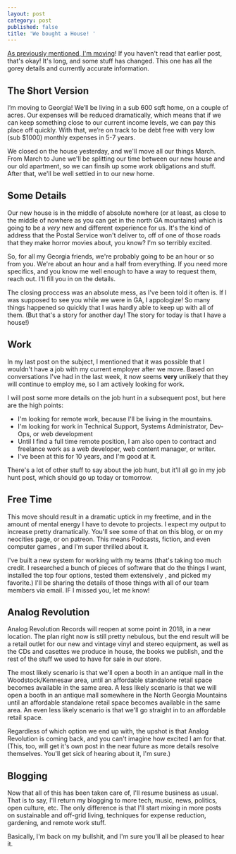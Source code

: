 ```yaml
---
layout: post
category: post
published: false
title: 'We bought a House! '
---
```

[As previously mentioned, I'm moving](http://ajroach42.com/life-and-work-in-2018/)! If you haven't read that earlier post, that's okay! It's long, and some stuff has changed. This one has all the gorey details and currently accurate information. 

## The Short Version

I’m moving to Georgia! We’ll be living in a sub 600 sqft home, on a couple of acres. Our expenses will be reduced dramatically, which means that if we can keep something close to our current income levels, we can pay this place off quickly. With that, we’re on track to be debt free with very low (sub $1000) monthly expenses in 5-7 years.

We closed on the house yesterday, and we'll move all our things March. From March to June we'll be splitting our time between our new house and our old apartment, so we can finsih up some work obligations and stuff. After that, we'll be well settled in to our new home. 

## Some Details 

Our new house is in the middle of absolute nowhere (or at least, as close to the middle of nowhere as you can get in the north GA mountains) which is going to be a *very* new and different experience for us. It's the kind of address that the Postal Service won't deliver to, off of one of those roads that they make horror movies about, you know? I'm so terribly excited. 

So, for all my Georgia friends, we're probably going to be an hour or so from you. We're about an hour and a half from everything. If you need more specifics, and you know me well enough to have a way to request them, reach out. I'll fill you in on the details. 

The closing proccess was an absolute mess, as I've been told it often is. If I was supposed to see you while we were in GA, I appologize! So many things happened so quickly that I was hardly able to keep up with all of them. (But that's a story for another day! The story for today is that I have a house!) 

## Work

In my last post on the subject, I mentioned that it was possible that I wouldn't have a job with my current employer after we move. Based on conversations I've had in the last week, it now seems **very** unlikely that they will continue to employ me, so I am actively looking for work. 

I will post some more details on the job hunt in a subsequent post, but here are the high points: 

- I'm looking for remote work, because I'll be living in the mountains. 
- I'm looking for work in Technical Support, Systems Administrator, Dev-Ops, or web development
- Until I find a full time remote position, I am also open to contract and freelance work as a web developer, web content manager, or writer. 
- I've been at this for 10 years, and I'm good at it. 

There's a lot of other stuff to say about the job hunt, but it'll all go in my job hunt post, which should go up today or tomorrow. 

## Free Time

This move should result in a dramatic uptick in my freetime, and in the amount of mental energy I have to devote to projects. I expect my output to increase pretty dramatically. You'll see some of that on this blog, or on my neocities page, or on patreon. This means Podcasts, fiction, and even computer games , and I'm super thrilled about it. 

I've built a new system for working with my teams (that's taking too much credit. I researched a bunch of pieces of software that do the things I want, installed the top four options, tested them extensively , and picked my favorite.) I'll be sharing the details of those things with all of our team members via email. IF I missed you, let me know! 

## Analog Revolution 

Analog Revolution Records will reopen at some point in 2018, in a new location. The plan right now is still pretty nebulous, but the end result will be a retail outlet for our new and vintage vinyl and stereo equipment, as well as the CDs and casettes we produce in house, the books we publish, and the rest of the stuff we used to have for sale in our store. 

The most likely scenario is that we'll open a booth in an antique mall in the Woodstock/Kennesaw area, until an affordable standalone retail space becomes available in the same area. A less likely scenario is that we will open a booth in an antique mall somewhere in the North Georgia Mountains until an affordable standalone retail space becomes available in the same area. An even less likely scenario is that we'll go straight in to an affordable retail space. 

Regardless of which option we end up with, the upshot is that Analog Revolution is coming back, and you can't imagine how excited I am for that. (This, too, will get it's own post in the near future as more details resolve themselves. You'll get sick of hearing about it, I'm sure.) 

## Blogging

Now that all of this has been taken care of, I'll resume business as usual. That is to say, I'll return my blogging to more tech, music, news, politics, open culture, etc. The only difference is that I'll start mixing in more posts on sustainable and off-grid living, techniques for expense reduction, gardening, and remote work stuff. 

Basically, I'm back on my bullshit, and I'm sure you'll all be pleased to hear it. 
